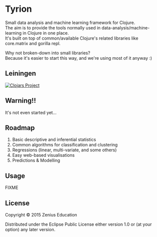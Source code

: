 # Tyrion

Small data analysis and machine learning framework for Clojure.  
The aim is to provide the tools normally used in data-analysis/machine-learning in Clojure in one place.  
It's built on top of common/available Clojure's related libraries like core.matrix and gorilla repl.

Why not broken-down into small libraries?   
Because it's easier to start this way, and we're using most of it anyway :)  

## Leiningen

[![Clojars Project](http://clojars.org/tyrion/latest-version.svg)](http://clojars.org/tyrion)

## Warning!!

It's not even started yet...   

## Roadmap

1. Basic descriptive and inferential statistics
2. Common algorithms for classification and clustering
3. Regressions (linear, multi-variate, and some others)
4. Easy web-based visualisations
5. Predictions & Modelling

## Usage

FIXME

## License

Copyright © 2015 Zenius Education

Distributed under the Eclipse Public License either version 1.0 or (at
your option) any later version.
